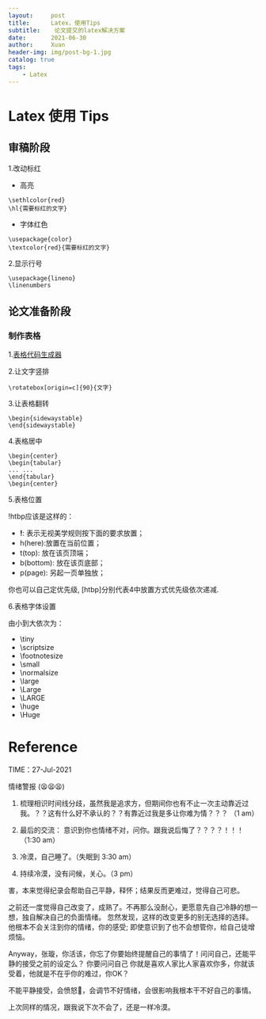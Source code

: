 ```yaml
---
layout:     post
title:      Latex，使用Tips
subtitle:    论文提交的latex解决方案
date:       2021-06-30
author:     Xuan
header-img: img/post-bg-1.jpg
catalog: true
tags:
    - Latex 
---
```


# Latex 使用 Tips

## 审稿阶段

1.改动标红 
- 高亮 
```
\sethlcolor{red} 
\hl{需要标红的文字}
```
- 字体红色 
```
\usepackage{color} 
\textcolor{red}{需要标红的文字}
```

2.显示行号
```
\usepackage{lineno}
\linenumbers
```


## 论文准备阶段
### 制作表格
1.[表格代码生成器](https://www.tablesgenerator.com/)

2.让文字竖排
```
\rotatebox[origin=c]{90}{文字}
```

3.让表格翻转
```
\begin{sidewaystable}
\end{sidewaystable}
```
4.表格居中
```
\begin{center}
\begin{tabular}
... ...
\end{tabular}
\begin{center}
```

5.表格位置

!htbp应该是这样的：

- **!**: 表示无视美学规则按下面的要求放置；
- h(here):放置在当前位置；
- t(top): 放在该页顶端；
- b(bottom): 放在该页底部；
- p(page): 另起一页单独放；

你也可以自己定优先级, [htbp]分别代表4中放置方式优先级依次递减.

6.表格字体设置

由小到大依次为：

- \tiny
- \scriptsize
- \footnotesize
- \small
- \normalsize
- \large
- \Large
- \LARGE
- \huge
- \Huge


# Reference



TIME：27-Jul-2021

情绪警报 (😫😫😫)

1. 梳理相识时间线分歧，虽然我是追求方，但期间你也有不止一次主动靠近过我。？？这有什么好不承认的？？有靠近过我是多让你难为情？？？ （1 am）

2. 最后的交流： 意识到你也情绪不对，问你。跟我说后悔了？？？？！！！ （1:30 am）

3. 冷漠，自己睡了。（失眠到 3:30 am）

4. 持续冷漠，没有问候，关心。（3 pm）

害，本来觉得纪录会帮助自己平静，释怀；结果反而更难过，觉得自己可悲。

之前还一度觉得自己改变了，成熟了。不再那么没耐心，更愿意先自己冷静的想一想，独自解决自己的负面情绪。
忽然发现，这样的改变更多的别无选择的选择。 
他根本不会关注到你的情绪，你的感受; 即使意识到了也不会想管你，给自己徒增烦恼。

Anyway，张璇，你活该，你忘了你要始终提醒自己的事情了！问问自己，还能平静的接受之前的设定么？
你要问问自己 你就是喜欢人家比人家喜欢你多，你就该受着，他就是不在乎你的难过，你OK？

不能平静接受，会愤怒💢，会调节不好情绪，会很影响我根本干不好自己的事情。


上次同样的情况，跟我说下次不会了，还是一样冷漠。


